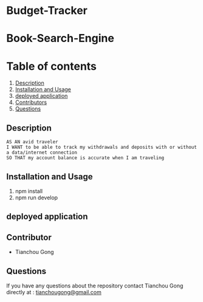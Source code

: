 # Budget-Tracker

# Book-Search-Engine

<!-- <div align="center">
 <img src="https://img.shields.io/badge/JavaScript-323330?style=flat&logo=javascript&logoColor=F7DF1E" alt="JavaScript Badge"/>
 <img src="https://img.shields.io/badge/Node.js-43853D?style=flat&logo=node.js&logoColor=white" alt="NodeJS Badge"/>
 <img src="https://img.shields.io/badge/Express.js-white?style=flat&logo=express&logoColor=black" alt="ExpressJS Badge"/>
 <img src="https://img.shields.io/badge/MySQL-00000F?style=flat&logo=mysql&logoColor=white" alt="MySQL Badge"/>
</div> -->

# Table of contents
1. [Description](#description)
2. [Installation and Usage](#installation-and-usage)
3. [deployed application](#deployed-application)
4. [Contributors](#contributor)
5. [Questions](#questions)

## Description
```
AS AN avid traveler
I WANT to be able to track my withdrawals and deposits with or without a data/internet connection
SO THAT my account balance is accurate when I am traveling 
```
## Installation and Usage
1. npm install
2. npm run develop

## deployed application


## Contributor

* Tianchou Gong

## Questions
If you have any questions about the repository contact Tianchou Gong directly at : tianchougong@gmail.com